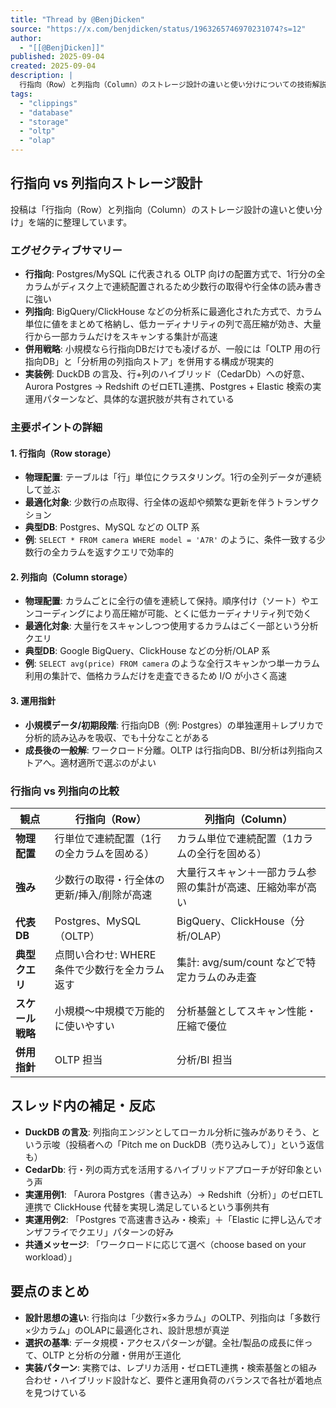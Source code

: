 ```yaml
---
title: "Thread by @BenjDicken"
source: "https://x.com/benjdicken/status/1963265746970231074?s=12"
author:
  - "[[@BenjDicken]]"
published: 2025-09-04
created: 2025-09-04
description: |
  行指向（Row）と列指向（Column）のストレージ設計の違いと使い分けについての技術解説。OLTP向けの行指向DBと分析系の列指向ストアの特徴と適切な選択方法を整理。
tags:
  - "clippings"
  - "database"
  - "storage"
  - "oltp"
  - "olap"
---
```


## 行指向 vs 列指向ストレージ設計

投稿は「行指向（Row）と列指向（Column）のストレージ設計の違いと使い分け」を端的に整理しています。

### エグゼクティブサマリー

- **行指向**: Postgres/MySQL に代表される OLTP 向けの配置方式で、1行分の全カラムがディスク上で連続配置されるため少数行の取得や行全体の読み書きに強い
- **列指向**: BigQuery/ClickHouse などの分析系に最適化された方式で、カラム単位に値をまとめて格納し、低カーディナリティの列で高圧縮が効き、大量行から一部カラムだけをスキャンする集計が高速
- **併用戦略**: 小規模なら行指向DBだけでも凌げるが、一般には「OLTP 用の行指向DB」と「分析用の列指向ストア」を併用する構成が現実的
- **実装例**: DuckDB の言及、行+列のハイブリッド（CedarDb）への好意、Aurora Postgres → Redshift のゼロETL連携、Postgres + Elastic 検索の実運用パターンなど、具体的な選択肢が共有されている

### 主要ポイントの詳細

#### 1. 行指向（Row storage）

- **物理配置**: テーブルは「行」単位にクラスタリング。1行の全列データが連続して並ぶ
- **最適化対象**: 少数行の点取得、行全体の返却や頻繁な更新を伴うトランザクション
- **典型DB**: Postgres、MySQL などの OLTP 系
- **例**: `SELECT * FROM camera WHERE model = 'A7R'` のように、条件一致する少数行の全カラムを返すクエリで効率的

#### 2. 列指向（Column storage）

- **物理配置**: カラムごとに全行の値を連続して保持。順序付け（ソート）やエンコーディングにより高圧縮が可能、とくに低カーディナリティ列で効く
- **最適化対象**: 大量行をスキャンしつつ使用するカラムはごく一部という分析クエリ
- **典型DB**: Google BigQuery、ClickHouse などの分析/OLAP 系
- **例**: `SELECT avg(price) FROM camera` のような全行スキャンかつ単一カラム利用の集計で、価格カラムだけを走査できるため I/O が小さく高速

#### 3. 運用指針

- **小規模データ/初期段階**: 行指向DB（例: Postgres）の単独運用＋レプリカで分析的読み込みを吸収、でも十分なことがある
- **成長後の一般解**: ワークロード分離。OLTP は行指向DB、BI/分析は列指向ストアへ。適材適所で選ぶのがよい

### 行指向 vs 列指向の比較

| 観点 | 行指向（Row） | 列指向（Column） |
|---|---|---|
| **物理配置** | 行単位で連続配置（1行の全カラムを固める） | カラム単位で連続配置（1カラムの全行を固める） |
| **強み** | 少数行の取得・行全体の更新/挿入/削除が高速 | 大量行スキャン＋一部カラム参照の集計が高速、圧縮効率が高い |
| **代表DB** | Postgres、MySQL（OLTP） | BigQuery、ClickHouse（分析/OLAP） |
| **典型クエリ** | 点問い合わせ: WHERE 条件で少数行を全カラム返す | 集計: avg/sum/count などで特定カラムのみ走査 |
| **スケール戦略** | 小規模〜中規模で万能的に使いやすい | 分析基盤としてスキャン性能・圧縮で優位 |
| **併用指針** | OLTP 担当 | 分析/BI 担当 |

## スレッド内の補足・反応

- **DuckDB の言及**: 列指向エンジンとしてローカル分析に強みがありそう、という示唆（投稿者への「Pitch me on DuckDB（売り込みして）」という返信も）
- **CedarDb**: 行・列の両方式を活用するハイブリッドアプローチが好印象という声
- **実運用例1**: 「Aurora Postgres（書き込み）→ Redshift（分析）」のゼロETL連携で ClickHouse 代替を実現し満足しているという事例共有
- **実運用例2**: 「Postgres で高速書き込み・検索」＋「Elastic に押し込んでオンザフライでクエリ」パターンの好み
- **共通メッセージ**: 「ワークロードに応じて選べ（choose based on your workload）」

## 要点のまとめ

- **設計思想の違い**: 行指向は「少数行×多カラム」のOLTP、列指向は「多数行×少カラム」のOLAPに最適化され、設計思想が真逆
- **選択の基準**: データ規模・アクセスパターンが鍵。全社/製品の成長に伴って、OLTP と分析の分離・併用が王道化
- **実装パターン**: 実務では、レプリカ活用・ゼロETL連携・検索基盤との組み合わせ・ハイブリッド設計など、要件と運用負荷のバランスで各社が着地点を見つけている
